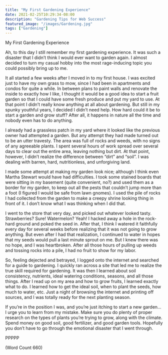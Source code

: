 ```yaml
---
title: "My First Gardening Experience"
date: 2021-02-25T10:29:34-08:00
description: "Gardening Tips for Web Success"
featured_image: "/images/Gardening.jpg"
tags: ["Gardening"]
---
```


My First Gardening Experience

Ah, to this day I still remember my first gardening experience. It was
such a disaster that I didn’t think I would ever want to garden again. I
almost decided to turn my casual hobby into the most rage-inducing topic
you could possibly bring up to me.

It all started a few weeks after I moved in to my first house. I was
excited just to have my own grass to mow, since I had been in apartments
and condos for quite a while. In between plans to paint walls and renovate
the inside to exactly how I like, I thought it would be a good idea to
start a fruit garden so that I could have some fresh produce and put my
yard to use. At that point I didn’t really know anything at all about
gardening. But still in my spunky youthful years, I decided I didn’t need
help. How hard could it be to start a garden and grow stuff? After all, it
happens in nature all the time and nobody even has to do anything.

I already had a grassless patch in my yard where it looked like the
previous owner had attempted a garden. But any attempt they had made
turned out to be an utter travesty. The area was full of rocks and weeds,
with no signs of any agreeable plants. I spent several hours of work
spread over several days to clear out the entire area, leaving nothing but
dirt. At that point, however, I didn’t realize the difference between
“dirt” and “soil”. I was dealing with barren, hard, nutritionless, and
unforgiving land.

I made some attempt at making my garden look nice; although I think even
Martha Stewart would have had difficulties. I took some stained boards
that were sitting in my basement (quite convenient, no?) and used them as
a border for my garden, to keep out all the pests that couldn’t jump more
than a foot (I figured I would be safe from lawn gnomes). I used the pile
of rocks I had collected from the garden to make a creepy shrine looking
thing in front of it. I don’t know what I was thinking when I did that.

I went to the store that very day, and picked out whatever looked tasty.
Strawberries? Sure! Watermelon? Yeah! I hacked away a hole in the
rock-hard ground and poked the seed in. After that, I think I watered it
faithfully every day for several weeks before realizing that it was not
going to grow anything. But even after I had that realization, I continued
to water in hopes that my seeds would pull a last minute sprout on me. But
I knew there was no hope, and I was heartbroken. After all those hours of
pulling up weeds and tossing rocks into a pile, I had no fruit to show for
my labor.

So, feeling dejected and betrayed, I logged onto the internet and searched
for a guide to gardening. I quickly ran across a site that led me to
realize the true skill required for gardening. It was then I learned about
soil consistency, nutrients, ideal watering conditions, seasons, and all
those things. After I read up on my area and how to grow fruits, I learned
exactly what to do. I learned how to get the ideal soil, when to plant the
seeds, how much to water, etc. Just a night of browsing the internet and
printing off sources, and I was totally ready for the next planting season.

If you’re in the position I was, and you’re just itching to start a new
garden… I urge you to learn from my mistake. Make sure you do plenty of
proper research on the types of plants you’re trying to grow, along with
the climate. Spend money on good soil, good fertilizer, and good garden
tools. Hopefully you don’t have to go through the emotional disaster that
I went through.

PPPPP

(Word Count 660)


